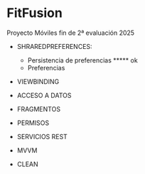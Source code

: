 # FitFusion
Proyecto Móviles fin de 2ª evaluación 2025

* SHRAREDPREFERENCES:

    - Persistencia de preferencias  ***** ok
    - Preferencias

* VIEWBINDING


* ACCESO A DATOS


* FRAGMENTOS


* PERMISOS


* SERVICIOS REST


* MVVM


* CLEAN
